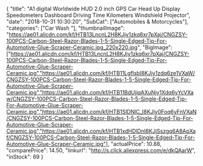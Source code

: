 {
	"title": "A1 digital Worldwide HUD 2.0 inch GPS Car Head Up Display Speedometers Dashboard Driving Time Kilometers Windshield Projector",
	"date": "2018-10-31 10:30:20",
	"SubCat": ["Automobiles & Motorcycles"],
	"categories": ["Car Wash "],
	"thumbnailImage": "https://ae01.alicdn.com/kf/HTB13LncnL2H8KJjy1zkq6xr7pXaj/CNGZSY-100PCS-Carbon-Steel-Razor-Blades-1-5-Single-Edged-Tip-For-Automotive-Glue-Scraper-Ceramic.jpg_220x220.jpg",
	"BigImage": ["https://ae01.alicdn.com/kf/HTB13LncnL2H8KJjy1zkq6xr7pXaj/CNGZSY-100PCS-Carbon-Steel-Razor-Blades-1-5-Single-Edged-Tip-For-Automotive-Glue-Scraper-Ceramic.jpg","https://ae01.alicdn.com/kf/HTB11LgflsbI8KJjy1zdq6ze1VXaW/CNGZSY-100PCS-Carbon-Steel-Razor-Blades-1-5-Single-Edged-Tip-For-Automotive-Glue-Scraper-Ceramic.jpg","https://ae01.alicdn.com/kf/HTB11BdUjiqAXuNjy1Xdq6yYcVXaw/CNGZSY-100PCS-Carbon-Steel-Razor-Blades-1-5-Single-Edged-Tip-For-Automotive-Glue-Scraper-Ceramic.jpg","https://ae01.alicdn.com/kf/HTB1SlDNlC_I8KJjy0Foq6yFnVXaN/CNGZSY-100PCS-Carbon-Steel-Razor-Blades-1-5-Single-Edged-Tip-For-Automotive-Glue-Scraper-Ceramic.jpg","https://ae01.alicdn.com/kf/HTB1xdHDlDnI8KJjSszgq6A8ApXaf/CNGZSY-100PCS-Carbon-Steel-Razor-Blades-1-5-Single-Edged-Tip-For-Automotive-Glue-Scraper-Ceramic.jpg"],
	"actualPrice": 10.88,
	"comparePrice": 14.50,
	"linkurl": "http://s.click.aliexpress.com/e/dkQAarW",
	"inStock": 69
}
